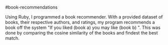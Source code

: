 #book-recommendations

Using Ruby, I programmed a book recommender. With a provided dataset of books, their respective authors, and ratings, my program recommends a book off the system "If you liked (book a) you may like (book b) ". This was done by comparing the cosine similarity of the books and findest the best match.
